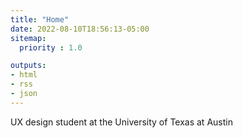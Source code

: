 ```yaml
---
title: "Home"
date: 2022-08-10T18:56:13-05:00
sitemap:
  priority : 1.0

outputs:
- html
- rss
- json
---
```

UX design student at the University of Texas at Austin
